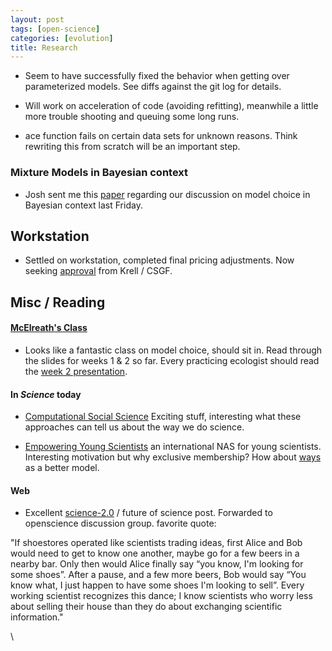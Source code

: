 ```yaml
---
layout: post
tags: [open-science]
categories: [evolution]
title: Research
---
```







 








-   Seem to have successfully fixed the behavior when getting over
    parameterized models. See diffs against the git log for details.

-   Will work on acceleration of code (avoiding refitting), meanwhile a
    little more trouble shooting and queuing some long runs.

-   ace function fails on certain data sets for unknown reasons. Think
    rewriting this from scratch will be an important step.

### Mixture Models in Bayesian context

-   Josh sent me this
    [paper](http://www.jstor.org/stable/3085902 "http://www.jstor.org/stable/3085902")
    regarding our discussion on model choice in Bayesian context last
    Friday.

Workstation
-----------

-   Settled on workstation, completed final pricing adjustments. Now
    seeking
    [approval](/images/e/e7/Myworkstation.pdf "Myworkstation.pdf") from
    Krell / CSGF.

Misc / Reading
--------------

#### [McElreath's Class](http://xcelab.net/rm/?p=432 "http://xcelab.net/rm/?p=432")

-   Looks like a fantastic class on model choice, should sit in. Read
    through the slides for weeks 1 & 2 so far. Every practicing
    ecologist should read the [week 2
    presentation](http://xcelab.net/rm/wp-content/uploads/2010/03/week2.pdf "http://xcelab.net/rm/wp-content/uploads/2010/03/week2.pdf").

#### In *Science* today

-   [Computational Social
    Science](http://hdl.handle.net/10.1126/science.1167742 "doi:10.1126/science.1167742")
    Exciting stuff, interesting what these approaches can tell us about
    the way we do science.

-   [Empowering Young
    Scientists](http://hdl.handle.net/10.1126/science.1185745 "doi:10.1126/science.1185745")
    an international NAS for young scientists. Interesting motivation
    but why exclusive membership? How about
    [ways](http://ways.org/ "http://ways.org/") as a better model.

#### Web

-   Excellent
    [science-2.0](http://michaelnielsen.org/blog/the-future-of-science-2/ "http://michaelnielsen.org/blog/the-future-of-science-2/")
    / future of science post. Forwarded to openscience discussion group.
    favorite quote:

"If shoestores operated like scientists trading ideas, first Alice and
Bob would need to get to know one another, maybe go for a few beers in a
nearby bar. Only then would Alice finally say “you know, I'm looking for
some shoes”. After a pause, and a few more beers, Bob would say “You
know what, I just happen to have some shoes I'm looking to sell”. Every
working scientist recognizes this dance; I know scientists who worry
less about selling their house than they do about exchanging scientific
information."

\

